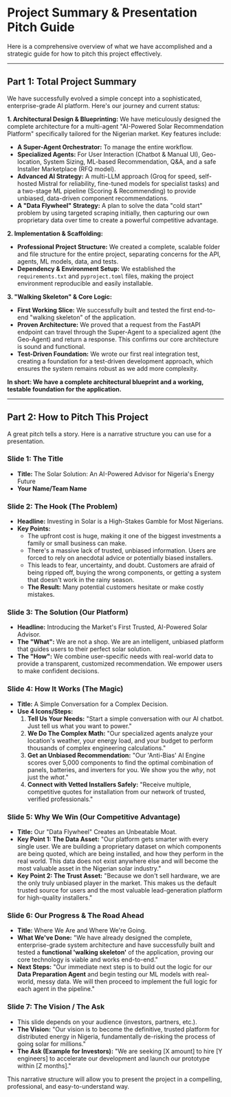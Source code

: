 # Project Summary & Presentation Pitch Guide

Here is a comprehensive overview of what we have accomplished and a strategic guide for how to pitch this project effectively.

---

## Part 1: Total Project Summary

We have successfully evolved a simple concept into a sophisticated, enterprise-grade AI platform. Here's our journey and current status:

**1. Architectural Design & Blueprinting:**
We have meticulously designed the complete architecture for a multi-agent "AI-Powered Solar Recommendation Platform" specifically tailored for the Nigerian market. Key features include:
*   **A Super-Agent Orchestrator:** To manage the entire workflow.
*   **Specialized Agents:** For User Interaction (Chatbot & Manual UI), Geo-location, System Sizing, ML-based Recommendation, Q&A, and a safe Installer Marketplace (RFQ model).
*   **Advanced AI Strategy:** A multi-LLM approach (Groq for speed, self-hosted Mistral for reliability, fine-tuned models for specialist tasks) and a two-stage ML pipeline (Scoring & Recommending) to provide unbiased, data-driven component recommendations.
*   **A "Data Flywheel" Strategy:** A plan to solve the data "cold start" problem by using targeted scraping initially, then capturing our own proprietary data over time to create a powerful competitive advantage.

**2. Implementation & Scaffolding:**
*   **Professional Project Structure:** We created a complete, scalable folder and file structure for the entire project, separating concerns for the API, agents, ML models, data, and tests.
*   **Dependency & Environment Setup:** We established the `requirements.txt` and `pyproject.toml` files, making the project environment reproducible and easily installable.

**3. "Walking Skeleton" & Core Logic:**
*   **First Working Slice:** We successfully built and tested the first end-to-end "walking skeleton" of the application.
*   **Proven Architecture:** We proved that a request from the FastAPI endpoint can travel through the Super-Agent to a specialized agent (the Geo-Agent) and return a response. This confirms our core architecture is sound and functional.
*   **Test-Driven Foundation:** We wrote our first real integration test, creating a foundation for a test-driven development approach, which ensures the system remains robust as we add more complexity.

**In short: We have a complete architectural blueprint and a working, testable foundation for the application.**

---

## Part 2: How to Pitch This Project

A great pitch tells a story. Here is a narrative structure you can use for a presentation.

### Slide 1: The Title
*   **Title:** The Solar Solution: An AI-Powered Advisor for Nigeria's Energy Future
*   **Your Name/Team Name**

### Slide 2: The Hook (The Problem)
*   **Headline:** Investing in Solar is a High-Stakes Gamble for Most Nigerians.
*   **Key Points:**
    *   The upfront cost is huge, making it one of the biggest investments a family or small business can make.
    *   There's a massive lack of trusted, unbiased information. Users are forced to rely on anecdotal advice or potentially biased installers.
    *   This leads to fear, uncertainty, and doubt. Customers are afraid of being ripped off, buying the wrong components, or getting a system that doesn't work in the rainy season.
    *   **The Result:** Many potential customers hesitate or make costly mistakes.

### Slide 3: The Solution (Our Platform)
*   **Headline:** Introducing the Market's First Trusted, AI-Powered Solar Advisor.
*   **The "What":** We are not a shop. We are an intelligent, unbiased platform that guides users to their perfect solar solution.
*   **The "How":** We combine user-specific needs with real-world data to provide a transparent, customized recommendation. We empower users to make confident decisions.

### Slide 4: How It Works (The Magic)
*   **Title:** A Simple Conversation for a Complex Decision.
*   **Use 4 Icons/Steps:**
    1.  **Tell Us Your Needs:** "Start a simple conversation with our AI chatbot. Just tell us what you want to power."
    2.  **We Do The Complex Math:** "Our specialized agents analyze your location's weather, your energy load, and your budget to perform thousands of complex engineering calculations."
    3.  **Get an Unbiased Recommendation:** "Our 'Anti-Bias' AI Engine scores over 5,000 components to find the optimal combination of panels, batteries, and inverters for you. We show you the *why*, not just the *what*."
    4.  **Connect with Vetted Installers Safely:** "Receive multiple, competitive quotes for installation from our network of trusted, verified professionals."

### Slide 5: Why We Win (Our Competitive Advantage)
*   **Title:** Our "Data Flywheel" Creates an Unbeatable Moat.
*   **Key Point 1: The Data Asset:** "Our platform gets smarter with every single user. We are building a proprietary dataset on which components are being quoted, which are being installed, and how they perform in the real world. This data does not exist anywhere else and will become the most valuable asset in the Nigerian solar industry."
*   **Key Point 2: The Trust Asset:** "Because we don't sell hardware, we are the only truly unbiased player in the market. This makes us the default trusted source for users and the most valuable lead-generation platform for high-quality installers."

### Slide 6: Our Progress & The Road Ahead
*   **Title:** Where We Are and Where We're Going.
*   **What We've Done:** "We have already designed the complete, enterprise-grade system architecture and have successfully built and tested a **functional 'walking skeleton'** of the application, proving our core technology is viable and works end-to-end."
*   **Next Steps:** "Our immediate next step is to build out the logic for our **Data Preparation Agent** and begin testing our ML models with real-world, messy data. We will then proceed to implement the full logic for each agent in the pipeline."

### Slide 7: The Vision / The Ask
*   This slide depends on your audience (investors, partners, etc.).
*   **The Vision:** "Our vision is to become the definitive, trusted platform for distributed energy in Nigeria, fundamentally de-risking the process of going solar for millions."
*   **The Ask (Example for Investors):** "We are seeking [X amount] to hire [Y engineers] to accelerate our development and launch our prototype within [Z months]."

This narrative structure will allow you to present the project in a compelling, professional, and easy-to-understand way.
